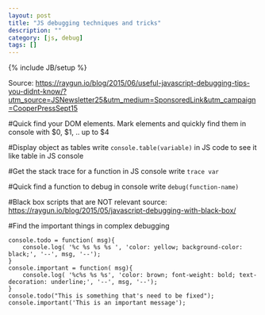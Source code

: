 ```yaml
---
layout: post
title: "JS debugging techniques and tricks"
description: ""
category: [js, debug]
tags: []
---
```

{% include JB/setup %}

Source: <https://raygun.io/blog/2015/06/useful-javascript-debugging-tips-you-didnt-know/?utm_source=JSNewsletter25&utm_medium=SponsoredLink&utm_campaign=CooperPressSept15>

#Quick find your DOM elements.
Mark elements and quickly find them in console with $0, $1, .. up to $4

#Display object as tables
write ```console.table(variable)``` in JS code to see it like table in JS console

#Get the stack trace for a function
in JS console write ```trace var```

#Quick find a function to debug
in console write ```debug(function-name)```

#Black box scripts that are NOT relevant
source: <https://raygun.io/blog/2015/05/javascript-debugging-with-black-box/>

#Find the important things in complex debugging

    console.todo = function( msg){
        console.log( '%c %s %s %s ', 'color: yellow; background-color: black;', '--', msg, '--');
    }
    console.important = function( msg){
        console.log( '%c%s %s %s', 'color: brown; font-weight: bold; text-decoration: underline;', '--', msg, '--');
    }
    console.todo("This is something that's need to be fixed");
    console.important('This is an important message');
